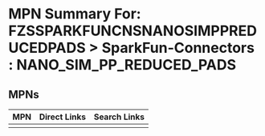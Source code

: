 



# MPN Summary For: FZSSPARKFUNCNSNANOSIMPPREDUCEDPADS > SparkFun-Connectors : NANO_SIM_PP_REDUCED_PADS

## MPNs
  

|MPN|Direct Links|Search Links|
| :--- | :--- | :--- |
||||
